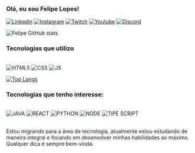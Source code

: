 ### Olá, eu sou Felipe Lopes!

[![Linkedin](https://img.shields.io/badge/LinkedIn-0077B5?style=for-the-badge&logo=linkedin&logoColor=white)](https://www.linkedin.com/in/felipe-da-silva-lopes-13863619a/)
[![Instagram](https://img.shields.io/badge/Instagram-E4405F?style=for-the-badge&logo=instagram&logoColor=white)](https://www.instagram.com/felipeslopes_/)
[![Twitch](https://img.shields.io/badge/Twitch-9146FF?style=for-the-badge&logo=twitch&logoColor=white)](https://www.twitch,tv/gedafrpg/)
[![Youtube](https://img.shields.io/badge/YouTube-FF0000?style=for-the-badge&logo=youtube&logoColor=white)](https://www.youtube.com/channel/UC8J6YmKMi9mgEKkeMEytmHQ)
[![Discord](https://img.shields.io/badge/Discord-7289DA?style=for-the-badge&logo=discord&logoColor=white)](https://discord.gg/zft4cCyq)

![Felipe GitHub stats](https://github-readme-stats.vercel.app/api?username=TheStormLopes&show_icons=true&theme=tokyonight)

### Tecnologias que utilizo

<div style="display: inline_block"> <br>
    <img aling="center" alt="HTML5" src="https://img.shields.io/badge/HTML5-E34F26?style=for-the-badge&logo=html5&logoColor=white"/>
    <img aling="center" alt="CSS" src="https://img.shields.io/badge/CSS3-1572B6?style=for-the-badge&logo=css3&logoColor=white"/>
    <img aling="center" alt="JS" src="https://img.shields.io/badge/JavaScript-323330?style=for-the-badge&logo=javascript&logoColor=F7DF1E"/>
</div>

[![Top Langs](https://github-readme-stats.vercel.app/api/top-langs/?username=TheStormLopes&langs_count=8)](https://github.com/TheStormLopes/github-readme-stats&show_icons=true&theme=tokyonight)


### Tecnologias que tenho interesse:

<div style="display: inline_block"> <br>
    <img aling="center" alt="JAVA" src="https://img.shields.io/badge/Java-ED8B00?style=for-the-badge&logo=java&logoColor=white"/>
    <img aling="center" alt="REACT" src="https://img.shields.io/badge/React-20232A?style=for-the-badge&logo=react&logoColor=61DAFB"/>
    <img aling="center" alt="PYTHON" src="https://img.shields.io/badge/Python-3776AB?style=for-the-badge&logo=python&logoColor=white"/>
    <img aling="center" alt="NODE" src="https://img.shields.io/badge/Node.js-43853D?style=for-the-badge&logo=node.js&logoColor=white"/>
    <img aling="center" alt="TIPE SCRIPT" src="https://img.shields.io/badge/TypeScript-007ACC?style=for-the-badge&logo=typescript&logoColor=white"/>
</div><br/>

Estou migrando para a área de tecnologia, atualmente estou estudando de maneira integral e focando em desenvolver minhas habilidades ao máximo. Qualquer dica é sempre bem-vinda.

